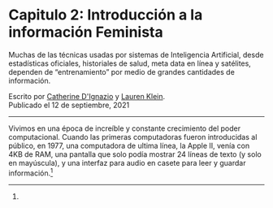 # Capitulo 2: Introducción a la información Feminista

Muchas de las técnicas usadas por sistemas de Inteligencia Artificial, desde estadísticas oficiales, historiales de salud, meta data en línea y satélites,
dependen de “entrenamiento” por medio de grandes cantidades de información.

Escrito por [Catherine D'Ignazio](https://feministai.pubpub.org/user/catherine-dignazio) y [Lauren Klein](https://feministai.pubpub.org/user/lauren-klein).  
Publicado el 12 de septiembre, 2021

***
Vivimos en una época de increíble y constante crecimiento del poder computacional. Cuando las primeras computadoras fueron introducidas al público, en 1977, una computadora de ultima línea, la Apple II, venía con 4KB de RAM, una pantalla que solo podía mostrar 24 líneas de texto (y solo en mayúscula), y una interfaz para audio en casete para leer y guardar información.[^1]


[^1]: 
